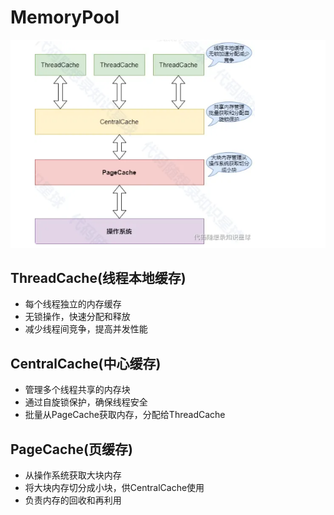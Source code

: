# MemoryPool
![avatar](1.png)
## ThreadCache(线程本地缓存)
* 每个线程独立的内存缓存
* 无锁操作，快速分配和释放
* 减少线程间竞争，提高并发性能
## CentralCache(中心缓存)
* 管理多个线程共享的内存块
* 通过自旋锁保护，确保线程安全
* 批量从PageCache获取内存，分配给ThreadCache
## PageCache(页缓存)
* 从操作系统获取大块内存
* 将大块内存切分成小块，供CentralCache使用
* 负责内存的回收和再利用